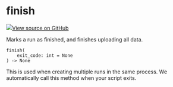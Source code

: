 # finish



[![](https://www.tensorflow.org/images/GitHub-Mark-32px.png)View source on GitHub](https://www.github.com/wandb/client/tree/v0.10.31/wandb/sdk/wandb_run.py#L2407-L2415)




Marks a run as finished, and finishes uploading all data.

<pre><code>finish(
    exit_code: int = None
) -> None</code></pre>




This is used when creating multiple runs in the same process.
We automatically call this method when your script exits.